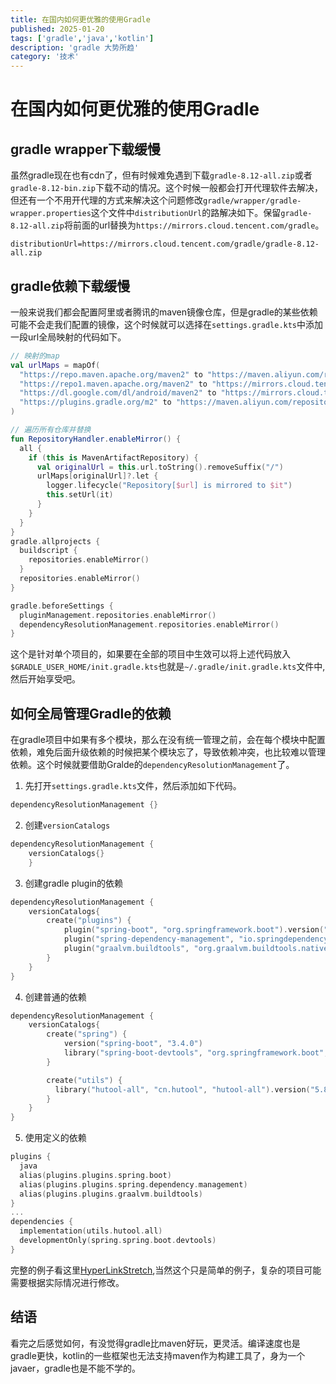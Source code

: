 ```yaml
---
title: 在国内如何更优雅的使用Gradle
published: 2025-01-20
tags: ['gradle','java','kotlin']
description: 'gradle 大势所趋'
category: '技术'
---
```


# 在国内如何更优雅的使用Gradle

## gradle wrapper下载缓慢

虽然gradle现在也有cdn了，但有时候难免遇到下载`gradle-8.12-all.zip`或者`gradle-8.12-bin.zip`下载不动的情况。这个时候一般都会打开代理软件去解决，但还有一个不用开代理的方式来解决这个问题修改`gradle/wrapper/gradle-wrapper.properties`这个文件中`distributionUrl`的路解决如下。保留`gradle-8.12-all.zip`将前面的url替换为`https://mirrors.cloud.tencent.com/gradle`。

```properties
distributionUrl=https://mirrors.cloud.tencent.com/gradle/gradle-8.12-all.zip
```

## gradle依赖下载缓慢

一般来说我们都会配置阿里或者腾讯的maven镜像仓库，但是gradle的某些依赖可能不会走我们配置的镜像，这个时候就可以选择在`settings.gradle.kts`中添加一段url全局映射的代码如下。

```kotlin
// 映射的map
val urlMaps = mapOf(
  "https://repo.maven.apache.org/maven2" to "https://maven.aliyun.com/repository/public",
  "https://repo1.maven.apache.org/maven2" to "https://mirrors.cloud.tencent.com/nexus/repository/maven-public/",
  "https://dl.google.com/dl/android/maven2" to "https://mirrors.cloud.tencent.com/nexus/repository/maven-public/",
  "https://plugins.gradle.org/m2" to "https://maven.aliyun.com/repository/gradle-plugin"
)

// 遍历所有仓库并替换
fun RepositoryHandler.enableMirror() {
  all {
    if (this is MavenArtifactRepository) {
      val originalUrl = this.url.toString().removeSuffix("/")
      urlMaps[originalUrl]?.let {
        logger.lifecycle("Repository[$url] is mirrored to $it")
        this.setUrl(it)
      }
    }
  }
}
gradle.allprojects {
  buildscript {
    repositories.enableMirror()
  }
  repositories.enableMirror()
}

gradle.beforeSettings {
  pluginManagement.repositories.enableMirror()
  dependencyResolutionManagement.repositories.enableMirror()
}

```

这个是针对单个项目的，如果要在全部的项目中生效可以将上述代码放入`$GRADLE_USER_HOME/init.gradle.kts`也就是`~/.gradle/init.gradle.kts`文件中,然后开始享受吧。

## 如何全局管理Gradle的依赖

在gradle项目中如果有多个模块，那么在没有统一管理之前，会在每个模块中配置依赖，难免后面升级依赖的时候把某个模块忘了，导致依赖冲突，也比较难以管理依赖。这个时候就要借助Gralde的`dependencyResolutionManagement`了。

1. 先打开`settings.gradle.kts`文件，然后添加如下代码。

```kotlin
dependencyResolutionManagement {}
```

2. 创建`versionCatalogs`

```kotlin
dependencyResolutionManagement {
    versionCatalogs{}
    }
```

3. 创建gradle plugin的依赖

```kotlin
dependencyResolutionManagement {
    versionCatalogs{
        create("plugins") {
            plugin("spring-boot", "org.springframework.boot").version("3.4.0")
            plugin("spring-dependency-management", "io.springdependency-management").version("1.1.6")
            plugin("graalvm.buildtools", "org.graalvm.buildtools.native").version("0.10.3")
        }
    }
}
```

4. 创建普通的依赖

```kotlin
dependencyResolutionManagement {
    versionCatalogs{
        create("spring") {
            version("spring-boot", "3.4.0")
            library("spring-boot-devtools", "org.springframework.boot", "spring-boot-devtools").versionRef("spring-boot")
        }

        create("utils") {
          library("hutool-all", "cn.hutool", "hutool-all").version("5.8.16")
        }
    }
}
```

5. 使用定义的依赖

```kotlin
plugins {
  java
  alias(plugins.plugins.spring.boot)
  alias(plugins.plugins.spring.dependency.management)
  alias(plugins.plugins.graalvm.buildtools)
}
...
dependencies {
  implementation(utils.hutool.all)
  developmentOnly(spring.spring.boot.devtools)
}
```

完整的例子看这里[HyperLinkStretch](https://github.com/rerubbish/HyperLinkStretch),当然这个只是简单的例子，复杂的项目可能需要根据实际情况进行修改。

## 结语

看完之后感觉如何，有没觉得gradle比maven好玩，更灵活。编译速度也是gradle更快，kotlin的一些框架也无法支持maven作为构建工具了，身为一个javaer，gradle也是不能不学的。
